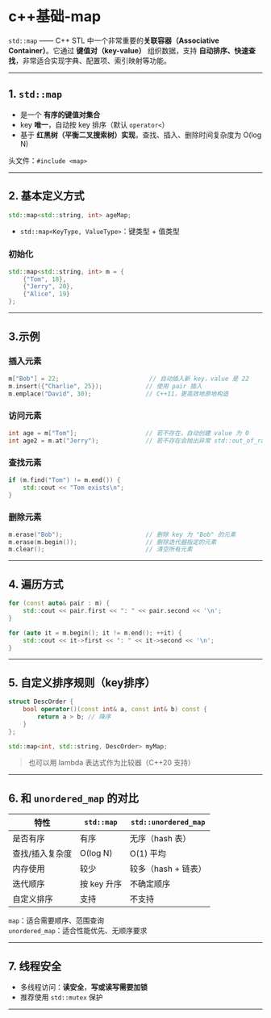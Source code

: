 # c++基础-map

 `std::map` —— C++ STL 中一个非常重要的**关联容器（Associative Container）**。它通过 **键值对（key-value）** 组织数据，支持 **自动排序、快速查找**，非常适合实现字典、配置项、索引映射等功能。

---

## 1. `std::map`

- 是一个 **有序的键值对集合**
- key **唯一**，自动按 key 排序（默认 `operator<`）
- 基于 **红黑树（平衡二叉搜索树）实现**，查找、插入、删除时间复杂度为 O(log N)

头文件：`#include <map>`

---

## 2. 基本定义方式

```cpp
std::map<std::string, int> ageMap;
```

- `std::map<KeyType, ValueType>`：键类型 + 值类型

### 初始化

```cpp
std::map<std::string, int> m = {
    {"Tom", 18},
    {"Jerry", 20},
    {"Alice", 19}
};
```

---

## 3.示例

### 插入元素

```cpp
m["Bob"] = 22;                         // 自动插入新 key，value 是 22
m.insert({"Charlie", 25});            // 使用 pair 插入
m.emplace("David", 30);               // C++11，更高效地原地构造
```

### 访问元素

```cpp
int age = m["Tom"];                   // 若不存在，自动创建 value 为 0
int age2 = m.at("Jerry");             // 若不存在会抛出异常 std::out_of_range
```

### 查找元素

```cpp
if (m.find("Tom") != m.end()) {
    std::cout << "Tom exists\n";
}
```

### 删除元素

```cpp
m.erase("Bob");                       // 删除 key 为 "Bob" 的元素
m.erase(m.begin());                   // 删除迭代器指定的元素
m.clear();                            // 清空所有元素
```

---

## 4. 遍历方式

```cpp
for (const auto& pair : m) {
    std::cout << pair.first << ": " << pair.second << '\n';
}

for (auto it = m.begin(); it != m.end(); ++it) {
    std::cout << it->first << ": " << it->second << '\n';
}
```

---


## 5. 自定义排序规则（key排序）

```cpp
struct DescOrder {
    bool operator()(const int& a, const int& b) const {
        return a > b; // 降序
    }
};

std::map<int, std::string, DescOrder> myMap;
```

> 也可以用 lambda 表达式作为比较器（C++20 支持）

---

## 6. 和 `unordered_map` 的对比

| 特性               | `std::map`   | `std::unordered_map` |
|--------------------|--------------|--------------------|
| 是否有序           | 有序         | 无序（hash 表）     |
| 查找/插入复杂度    | O(log N)     | O(1) 平均           |
| 内存使用           | 较少         | 较多（hash + 链表）  |
| 迭代顺序           | 按 key 升序   | 不确定顺序           |
| 自定义排序         | 支持         | 不支持             |

`map`：适合需要顺序、范围查询  
`unordered_map`：适合性能优先、无顺序要求

---

## 7. 线程安全

- 多线程访问：**读安全**，**写或读写需要加锁**
- 推荐使用 `std::mutex` 保护

---

